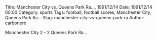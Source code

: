 Title: Manchester City vs. Queens Park Ra…, 1991/12/14
Date: 1991/12/14 00:00
Category: sports
Tags: football, football scores, Manchester City, Queens Park Ra…
Slug: manchester-city-vs-queens-park-ra
Author: carbonero


Manchester City 2 - 2 Queens Park Ra…
